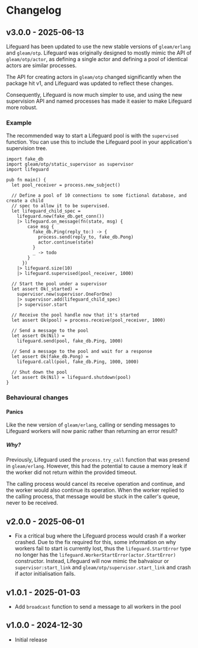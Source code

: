# Changelog

## v3.0.0 - 2025-06-13

Lifeguard has been updated to use the new stable versions of `gleam/erlang` and
`gleam/otp`. Lifeguard was originally designed to mostly mimic the API of
`gleam/otp/actor`, as defining a single actor and defining a pool of identical
actors are similar processes.

The API for creating actors in `gleam/otp` changed significantly when the
package hit v1, and Lifeguard was updated to reflect these changes.

Consequently, Lifeguard is now much simpler to use, and using the new
supervision API and named processes has made it easier to make Lifeguard
more robust.

### Example

The recommended way to start a Lifeguard pool is with the `supervised` function. You
can use this to include the Lifeguard pool in your application's supervision tree.

```gleam
import fake_db
import gleam/otp/static_supervisor as supervisor
import lifeguard

pub fn main() {
  let pool_receiver = process.new_subject()

  // Define a pool of 10 connections to some fictional database, and create a child
  // spec to allow it to be supervised.
  let lifeguard_child_spec =
    lifeguard.new(fake_db.get_conn())
    |> lifeguard.on_message(fn(state, msg) {
        case msg {
          fake_db.Ping(reply_to:) -> {
            process.send(reply_to, fake_db.Pong)
            actor.continue(state)
          }
          _ -> todo
        }
      })
    |> lifeguard.size(10)
    |> lifeguard.supervised(pool_receiver, 1000)

  // Start the pool under a supervisor
  let assert Ok(_started) =
    supervisor.new(supervisor.OneForOne)
    |> supervisor.add(lifeguard_child_spec)
    |> supervisor.start

  // Receive the pool handle now that it's started
  let assert Ok(pool) = process.receive(pool_receiver, 1000)

  // Send a message to the pool
  let assert Ok(Nil) =
    lifeguard.send(pool, fake_db.Ping, 1000)

  // Send a message to the pool and wait for a response
  let assert Ok(fake_db.Pong) =
    lifeguard.call(pool, fake_db.Ping, 1000, 1000)

  // Shut down the pool
  let assert Ok(Nil) = lifeguard.shutdown(pool)
}
```

### Behavioural changes

#### Panics

Like the new version of `gleam/erlang`, calling or sending messages to Lifeguard
workers will now panic rather than returning an error result?

##### Why?

Previously, Lifeguard used the `process.try_call` function that was presend in
`gleam/erlang`. However, this had the potential to cause a memory leak if the
worker did not return within the provided timeout.

The calling process would cancel its receive operation and continue, and the
worker would also continue its operation. When the worker replied to the
calling process, that message would be stuck in the caller's queue, never to
be received.

## v2.0.0 - 2025-06-01

- Fix a critical bug where the Lifeguard process would crash if a worker crashed.
  Due to the fix required for this, some information on why workers fail to start
  is currently lost, thus the `lifeguard.StartError` type no longer has the
  `lifeguard.WorkerStartError(actor.StartError)` constructor. Instead, Lifeguard
  will now mimic the bahvaiour or `supervisor:start_link` and
  `gleam/otp/supervisor.start_link` and crash if actor initialisation fails.

## v1.0.1 - 2025-01-03

- Add `broadcast` function to send a message to all workers in the pool

## v1.0.0 - 2024-12-30

- Initial release
